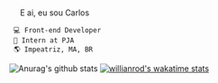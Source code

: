 <img src="https://media.giphy.com/media/hvRJCLFzcasrR4ia7z/giphy.gif" width="15px"> E ai, eu sou Carlos


	 💻 Front-end Developer
	 🚀 Intern at PJA
	 🌎 Impeatriz, MA, BR



![Anurag's github stats](https://github-readme-stats.vercel.app/api?username=carlossantos74&show_icons=true&count_private=true) [![willianrod's wakatime stats](https://github-readme-stats.vercel.app/api/wakatime?username=carlossantos74)](https://github.com/anuraghazra/github-readme-stats)






<!-- **carlossantos74/carlossantos74** is a ✨ _special_ ✨ repository because its `README.md` (this file) appears on your GitHub profile. -->
